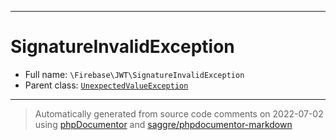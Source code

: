 ***

# SignatureInvalidException





* Full name: `\Firebase\JWT\SignatureInvalidException`
* Parent class: [`UnexpectedValueException`](../../UnexpectedValueException.md)






***
> Automatically generated from source code comments on 2022-07-02 using [phpDocumentor](http://www.phpdoc.org/) and [saggre/phpdocumentor-markdown](https://github.com/Saggre/phpDocumentor-markdown)
